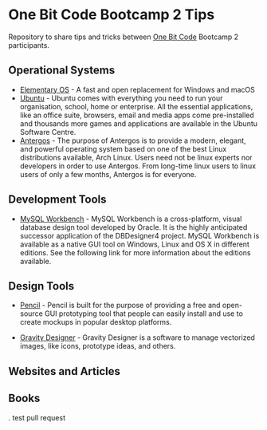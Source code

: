 # One Bit Code Bootcamp 2 Tips

Repository to share tips and tricks between [One Bit Code](http://onebitcode.com/) Bootcamp 2 participants.

## Operational Systems

- [Elementary OS](https://elementary.io/) - A fast and open replacement for Windows and macOS
- [Ubuntu](https://www.ubuntu.com/) - Ubuntu comes with everything you need to run your organisation, school, home or enterprise. All the essential applications, like an office suite, browsers, email and media apps come pre-installed and thousands more games and applications are available in the Ubuntu Software Centre.
- [Antergos](https://antergos.com/) - The purpose of Antergos is to provide a modern, elegant, and powerful operating system based on one of the best Linux distributions available, Arch Linux. Users need not be linux experts nor developers in order to use Antergos. From long-time linux users to linux users of only a few months, Antergos is for everyone.

## Development Tools

- [MySQL Workbench](http://mysqlworkbench.org/) - MySQL Workbench is a cross-platform, visual database design tool developed by Oracle. It is the highly anticipated successor application of the DBDesigner4 project. MySQL Workbench is available as a native GUI tool on Windows, Linux and OS X in different editions. See the following link for more information about the editions available.

## Design Tools

- [Pencil](http://pencil.evolus.vn/) - Pencil is built for the purpose of providing a free and open-source GUI prototyping tool that people can easily install and use to create mockups in popular desktop platforms.

- [Gravity Designer](https://designer.io/) - Gravity Designer is a software to manage vectorized images, like icons, prototype ideas, and others.

## Websites and Articles

## Books


. test pull request
